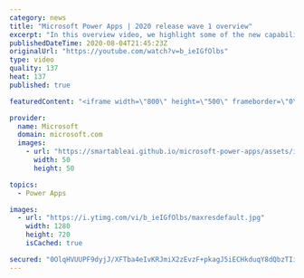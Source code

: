```yaml
---
category: news
title: "Microsoft Power Apps | 2020 release wave 1 overview"
excerpt: "In this overview video, we highlight some of the new capabilities included in the latest update to Microsoft Power Apps.      Here are the capabilities covered:     UI enhancements       • Save is always visible       • Chart formatting  Grid user experience enhancements       • Conditional search  "
publishedDateTime: 2020-08-04T21:45:23Z
originalUrl: "https://youtube.com/watch?v=b_ieIGfOlbs"
type: video
quality: 137
heat: 137
published: true

featuredContent: "<iframe width=\"800\" height=\"500\" frameborder=\"0\" src=\"https://www.youtube.com/embed/b_ieIGfOlbs\" allow=\"accelerometer; autoplay; encrypted-media; gyroscope; picture-in-picture\" allowfullscreen></iframe>"

provider:
  name: Microsoft
  domain: microsoft.com
  images:
    - url: "https://smartableai.github.io/microsoft-power-apps/assets/images/organizations/microsoft.com-50x50.jpg"
      width: 50
      height: 50

topics:
  - Power Apps

images:
  - url: "https://i.ytimg.com/vi/b_ieIGfOlbs/maxresdefault.jpg"
    width: 1280
    height: 720
    isCached: true

secured: "0OlqHVUUPF9dyjJ/XFTba4eIvKRJmiX2zEvzF+pkagJ5iECHkduqY8dQbzTIif7/uk2+LC+ufQjoNyWPke1zAlecKNxIszUoJ8YQ/IrSpcPEGPY4Q85IJt3aQK4IDqzCxDoGqpXGbuQYq6TfC3ukRiwpn4vZkd+NscGNzXlEsS/k8hw8IcN+jnp5Hf0nset5PpfgjdrR4GN/eR7ELzbm9cjMxhMjAGT8ToAvDFZKy5WfgAHxmlgXsUJ6HwL+mNZs8KRv7WP5zs5f0uAVneYeSIlQJpSjOZ7djN4jL7XMOGb+hsdqaXERKn6RTGpd+LBAwewkJsAPqhju1GtFiDuxYztSGDavw2zqJUiEWDTamkrN5aX31juGa3jGcGBqV+zenvIoaHyDZFgniFSC/R37uZIzKTGelTC86N0AvzPoIcsjzWn51EoUSLIXU440RIRB;XU3/Yo1bwZ4OU6fNhpJ+QA=="
---
```


